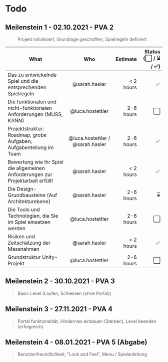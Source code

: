 # Todo

## Meilenstein 1 - 02.10.2021 - PVA 2

> Projekt initialisiert, Grundlage geschaffen, Spielregeln definiert

| What                                                                              | Who                   | Estimate  | Status (⬜ / ⌛ / ✅)|
| -------------                                                                     |:-------:              | -----:    | ----:                 |
| Das zu entwickelnde Spiel und die entsprechenden Spielregeln                      | @sarah.hasler         | < 2 hours   | ✅|
| Die funktionalen und nicht-funktionalen Anforderungen  (MUSS, KANN)               | @luca.hostettler      | 2-6 hours   | ⬜ |
| Projektstruktur: Roadmap, grobe Aufgaben, Aufgabenteilung im Team                 | @luca.hostettler / @sarah.hasler  | 2-6 hours   | ✅ |
| Bewertung wie Ihr Spiel die allgemeinen Anforderungen zur Projektarbeit erfüllt   | @sarah.hasler         | < 2 hours   | ✅|
| Die Design-Grundbausteine (Auf Architekturebene)                                  | @sarah.hasler         | 2-6 hours   | ⌛ |
| Die Tools und Technologien, die Sie im Spiel einsetzen werden                     | @luca.hostettler                  | 2-6 hours   | ⬜ |
| Risiken und Zeitschätzung der Massnahmen                                          | @sarah.hasler         | < 2 hours   | ✅ |
| Grundstruktur Unity-Projekt                                                       | @luca.hostettler                  | 2-6 hours   | ⬜ |

## Meilenstein 2 - 30.10.2021 - PVA 3

> Basic Level (Laufen, Schiessen (ohne Portal))

## Meilenstein 3 - 27.11.2021 - PVA 4

> Portal funktionalität, Hinderniss einbauen (Sterben), Level beenden (erfolgreich)

## Meilenstein 4 - 08.01.2021 - PVA 5 (Abgabe)

> Benutzerfreundlichkeit, "Look and Feel", Menu / Spielanleitung
